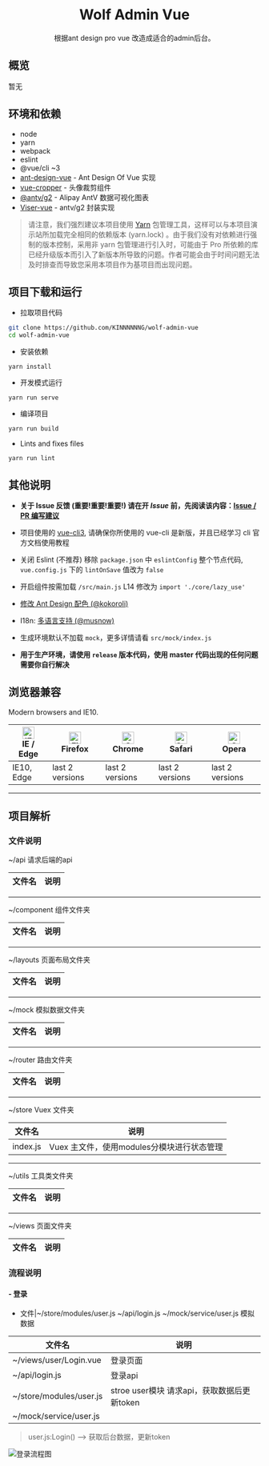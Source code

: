 <h1 align="center">Wolf Admin Vue</h1>
<div align="center">
根据<a hreg="https://github.com/sendya/ant-design-pro-vue">ant design pro vue </a>改造成适合的admin后台。
</div>
<!-- 
<div align="center">

[![Backers on Open Collective](https://opencollective.com/ant-design-pro-vue/backers/badge.svg)](#backers) [![Sponsors on Open Collective](https://opencollective.com/ant-design-pro-vue/sponsors/badge.svg)](#sponsors) [![License](https://img.shields.io/npm/l/package.json.svg?style=flat)](https://github.com/sendya/ant-design-pro-vue/blob/master/LICENSE)
[![Release](https://img.shields.io/github/release/sendya/ant-design-pro-vue.svg?style=flat)](https://github.com/sendya/ant-design-pro-vue/releases/latest)
[![Travis branch](https://travis-ci.org/sendya/ant-design-pro-vue.svg?branch=master)](https://travis-ci.org/sendya/ant-design-pro-vue)

</div> -->

<!-- - 预览: https://preview.pro.loacg.com -->
<!-- - 首页: https://pro.loacg.com -->
<!-- - 文档: https://pro.loacg.com/docs/getting-started -->
<!-- - 更新日志: https://pro.loacg.com/docs/changelog -->
<!-- - 常见问题: https://pro.loacg.com/docs/faq -->


概览
----

<!-- 基于 [Ant Design of Vue](https://vuecomponent.github.io/ant-design-vue/docs/vue/introduce-cn/) 实现的 [Ant Design Pro](https://pro.ant.design/) 

![工作台-多标签模式](https://static-2.loacg.com/open/static/github/20190224163345.jpg)

![工作台+设置菜单](https://static-2.loacg.com/open/static/github/20181126112124.png)

![个人设置](https://static-2.loacg.com/open/static/github/20180916-134251.png) -->

暂无

环境和依赖
----

- node
- yarn
- webpack
- eslint
- @vue/cli ~3
- [ant-design-vue](https://github.com/vueComponent/ant-design-vue) - Ant Design Of Vue 实现
- [vue-cropper](https://github.com/xyxiao001/vue-cropper) - 头像裁剪组件
- [@antv/g2](https://antv.alipay.com/zh-cn/index.html) - Alipay AntV 数据可视化图表
- [Viser-vue](https://viserjs.github.io/docs.html#/viser/guide/installation)  - antv/g2 封装实现

> 请注意，我们强烈建议本项目使用 [Yarn](https://yarnpkg.com/) 包管理工具，这样可以与本项目演示站所加载完全相同的依赖版本 (yarn.lock) 。由于我们没有对依赖进行强制的版本控制，采用非 yarn 包管理进行引入时，可能由于 Pro 所依赖的库已经升级版本而引入了新版本所导致的问题。作者可能会由于时间问题无法及时排查而导致您采用本项目作为基项目而出现问题。



项目下载和运行
----

- 拉取项目代码
```bash
git clone https://github.com/KINNNNNNG/wolf-admin-vue
cd wolf-admin-vue
```

- 安装依赖
```
yarn install
```

- 开发模式运行
```
yarn run serve
```

- 编译项目
```
yarn run build
```

- Lints and fixes files
```
yarn run lint
```



其他说明
----

- **关于 Issue 反馈 (重要!重要!重要!) 请在开 *Issue* 前，先阅读该内容：[Issue / PR 编写建议](https://github.com/sendya/ant-design-pro-vue/issues/90)** 

- 项目使用的 [vue-cli3](https://cli.vuejs.org/guide/), 请确保你所使用的 vue-cli 是新版，并且已经学习 cli 官方文档使用教程

- 关闭 Eslint (不推荐) 移除 `package.json` 中 `eslintConfig` 整个节点代码, `vue.config.js` 下的 `lintOnSave` 值改为 `false`

- 开启组件按需加载 `/src/main.js` L14 修改为 `import './core/lazy_use'`

- [修改 Ant Design 配色 (@kokoroli)](https://github.com/kokoroli/antd-awesome/blob/master/docs/Ant_Design_%E6%A0%B7%E5%BC%8F%E8%A6%86%E7%9B%96.md)

- I18n: [多语言支持 (@musnow)](./src/locales/index.js)

- 生成环境默认不加载 `mock`，更多详情请看 `src/mock/index.js`

- **用于生产环境，请使用 `release` 版本代码，使用 master 代码出现的任何问题需要你自行解决**

## 浏览器兼容

Modern browsers and IE10.

| [<img src="https://raw.githubusercontent.com/alrra/browser-logos/master/src/edge/edge_48x48.png" alt="IE / Edge" width="24px" height="24px" />](http://godban.github.io/browsers-support-badges/)</br>IE / Edge | [<img src="https://raw.githubusercontent.com/alrra/browser-logos/master/src/firefox/firefox_48x48.png" alt="Firefox" width="24px" height="24px" />](http://godban.github.io/browsers-support-badges/)</br>Firefox | [<img src="https://raw.githubusercontent.com/alrra/browser-logos/master/src/chrome/chrome_48x48.png" alt="Chrome" width="24px" height="24px" />](http://godban.github.io/browsers-support-badges/)</br>Chrome | [<img src="https://raw.githubusercontent.com/alrra/browser-logos/master/src/safari/safari_48x48.png" alt="Safari" width="24px" height="24px" />](http://godban.github.io/browsers-support-badges/)</br>Safari | [<img src="https://raw.githubusercontent.com/alrra/browser-logos/master/src/opera/opera_48x48.png" alt="Opera" width="24px" height="24px" />](http://godban.github.io/browsers-support-badges/)</br>Opera |
| --- | --- | --- | --- | --- |
| IE10, Edge | last 2 versions | last 2 versions | last 2 versions | last 2 versions |

---

## 项目解析

### 文件说明

~/api 请求后端的api

|文件名|说明|
|---|---|
---
~/component 组件文件夹

|文件名|说明|
|---|---|
---
~/layouts 页面布局文件夹

|文件名|说明|
|---|---|
---
~/mock 模拟数据文件夹

|文件名|说明|
|---|---|
---
~/router 路由文件夹

|文件名|说明|
|---|---|
---
~/store Vuex 文件夹

|文件名|说明|
|---|---|
|index.js| Vuex 主文件，使用modules分模块进行状态管理|
---
~/utils 工具类文件夹

|文件名|说明|
|---|---|
---
~/views 页面文件夹

|文件名|说明|
|---|---|


### 流程说明

#### - 登录

* 文件|~/store/modules/user.js
~/api/login.js 
~/mock/service/user.js 模拟数据

|文件名|说明|
|---|---|
|~/views/user/Login.vue|登录页面|
|~/api/login.js |登录api|
|~/store/modules/user.js|stroe user模块 请求api，获取数据后更新token|
|~/mock/service/user.js| |


> user.js:Login() --> 获取后台数据，更新token

<!-- ```flow

st=>start: Login.vue:handleSubmit()
validate=>operation: Login.vue:validateFields()
cond=>condition: user.js:Login()
Suc=>operation: Login.vue:loginSuccess()
Fail=>operation: Login.vue:requestFailed()
e=>end
st->validate->cond
cond(yes)->Suc
cond(no)->Fail
Suc->e
Fail->e
``` -->
![登录流程图](/docs/img/login.svg)